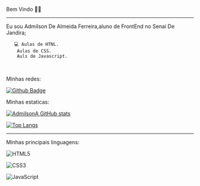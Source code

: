 Bem Vindo 🙋‍♂️

<hr>

Eu sou Admilson De Almeida Ferreira,aluno de FrontEnd no Senai De Jandira;
   
       💻 Aulas de HTNL.
        Aulas de CSS.
        Auls de Javascript.       
<br>

Minhas redes:

[![Github Badge](https://img.shields.io/badge/-Github-000?style=flat-square&logo=Github&logoColor=white&link=https://github.com/AdmilsonA)](https://github.com/AdmilsonA)

Minhas estaticas:

[![AdmilsonA GitHub stats](https://github-readme-stats.vercel.app/api?username=AdmilsonA&theme=merko)](https://github.com/AdmilsonA/github-readme-stats)

[![Top Langs](https://github-readme-stats.vercel.app/api/top-langs/?username=AdmilsonA&layout=pie&theme=merko)](https://github.com/AdmilsonA/github-readme-stats)

<hr>


Minhas principais linguagens:

![HTML5](https://img.shields.io/badge/html5-%23E34F26.svg?style=for-the-badge&logo=html5&logoColor=white)

![CSS3](https://img.shields.io/badge/css3-%231572B6.svg?style=for-the-badge&logo=css3&logoColor=white) 
 
![JavaScript](https://img.shields.io/badge/javascript-%23323330.svg?style=for-the-badge&logo=javascript&logoColor=%23F7DF1E)







